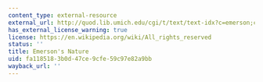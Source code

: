 ```yaml
---
content_type: external-resource
external_url: http://quod.lib.umich.edu/cgi/t/text/text-idx?c=emerson;cc=emerson;view=text;idno=4957107.0001.001;rgn=div1;node=4957107.0001.001%3A9
has_external_license_warning: true
license: https://en.wikipedia.org/wiki/All_rights_reserved
status: ''
title: Emerson's Nature
uid: fa118518-3b0d-47ce-9cfe-59c97e82a9bb
wayback_url: ''
---
```

